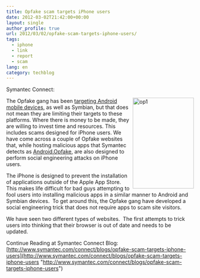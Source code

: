 ```yaml
---
title: Opfake scam targets iPhone users
date: 2012-03-02T21:42:00+00:00
layout: single
author_profile: true
url: 2012/03/02/opfake-scam-targets-iphone-users/
tags:
  - iphone
  - link
  - report
  - scam
lang: en
category: techblog
---
```

Symantec Connect:

[<img title="op1" border="0" alt="op1" align="right" src="http://lh3.ggpht.com/-TZfpilX7lAU/T1E3wCMdiXI/AAAAAAAAFBs/iodl4qF6l_8/op1_thumb%25255B5%25255D.jpg?imgmax=800" width="164" height="244" />](http://lh4.ggpht.com/-S1VCJ7YGjGw/T1E3sQolgWI/AAAAAAAAFBk/etd418Wg1nE/s1600-h/op1%25255B9%25255D.jpg)The Opfake gang has been [targeting Android mobile devices](http://www.symantec.com/connect/blogs/androidopfakeb-adopts-bot-tactics), as well as Symbian, but that does not mean they are limiting their targets to these platforms. Where there is money to be made, they are willing to invest time and resources. This includes scams designed for iPhone users. We have come across a couple of Opfake websites that, while hosting malicious apps that Symantec detects as [Android.Opfake](http://www.symantec.com/security_response/writeup.jsp?docid=2012-012709-2732-99), are also designed to perform social engineering attacks on iPhone users. 

The iPhone is designed to prevent the installation of applications outside of the Apple App Store. This makes life difficult for bad guys attempting to fool users into installing malicious apps in a similar manner to Android and Symbian devices.  To get around this, the Opfake gang have developed a social engineering trick that does not require apps to scam site visitors. 

We have seen two different types of websites.  The first attempts to trick users into thinking that their browser is out of date and needs to be updated. 

Continue Reading at Symantec Connect Blog: [http://www.symantec.com/connect/blogs/opfake-scam-targets-iphone-users](http://www.symantec.com/connect/blogs/opfake-scam-targets-iphone-users "http://www.symantec.com/connect/blogs/opfake-scam-targets-iphone-users")